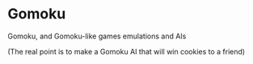 # Gomoku
Gomoku, and Gomoku-like games emulations and AIs

(The real point is to make a Gomoku AI that will win cookies to a friend)
